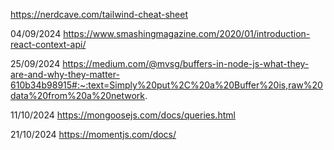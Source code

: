 https://nerdcave.com/tailwind-cheat-sheet

04/09/2024
https://www.smashingmagazine.com/2020/01/introduction-react-context-api/

25/09/2024
https://medium.com/@mvsg/buffers-in-node-js-what-they-are-and-why-they-matter-610b34b98915#:~:text=Simply%20put%2C%20a%20Buffer%20is,raw%20data%20from%20a%20network.

11/10/2024
https://mongoosejs.com/docs/queries.html

21/10/2024
https://momentjs.com/docs/